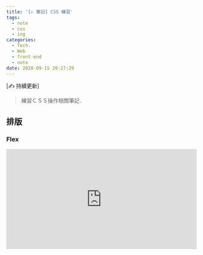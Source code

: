 ```yaml
---
title: '[✍ 筆記] CSS 練習'
tags:
  - note
  - css
  - ing
categories:
  - Tech.
  - Web
  - front-end
  - note
date: 2020-09-15 20:27:29
---
```


[✍ 持續更新]

> 練習ＣＳＳ操作相關筆記．

<!--more-->

## 排版

### Flex

<iframe height="265" style="width: 100%;" scrolling="no" title="CSS_flex(Flexible Box)" src="https://codepen.io/nagimemooo/embed/OJVGppz?height=265&theme-id=dark&default-tab=css,result" frameborder="no" loading="lazy" allowtransparency="true" allowfullscreen="true">
  See the Pen <a href='https://codepen.io/nagimemooo/pen/OJVGppz'>CSS_flex(Flexible Box)</a> by nagimemooo
  (<a href='https://codepen.io/nagimemooo'>@nagimemooo</a>) on <a href='https://codepen.io'>CodePen</a>.
</iframe>
